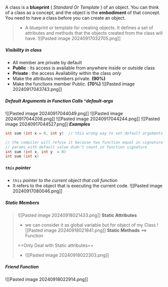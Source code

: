 A class is a **blueprint** ( *Standard Or Template* ) of an object. You can think of a class as a concept, and the object is the **embodiment** of that concept. You need to have a class before you can create an object.
> - A blueprint or template for creating objects. It defines a set of attributes and methods that the objects created from the class will have.
> ![[Pasted image 20240917032705.png]]


##### Visibility in class 
- All member are private by default 
- **Public** : its access is available from anywhere inside or outside class
- **Private** : the access Availability within the class *only*  
- Make the attributes members private. **(90%)**
- Make the functions member Public. **(70%)**
![[Pasted image 20240917043743.png]]


##### Default Arguments in Function Calls ^default-args
![[Pasted image 20240917044049.png]]
![[Pasted image 20240917044208.png]]
![[Pasted image 20240917044244.png]] 
![[Pasted image 20240917044527.png]]
***Examples***
```cpp
int sum (int x = 0, int y)  // this wrong way to set default arguments
```

```cpp
// the compiler will refuse it because two function equal in signature 
// params with default value didn't count in function signature
int sum (int x, int y  = 0) 
int sum (int x)

```

##### `this` pointer 
- `this` *pointer to the current object that call function*
- It refers to the object that is executing the current code.
![[Pasted image 20240917080046.png]]


##### Static Members
> ![[Pasted image 20240918021433.png]]
> **Static Attributes**
> 	- we can consider it as global variable but for object of my Class
> 	![[Pasted image 20240918021841.png]]
> **Static Methods** ==> Function
> 
>  ==Only Deal with Static attributes==
> 	
> 	- ![[Pasted image 20240918022303.png]]


##### Friend Function 
![[Pasted image 20240918022914.png]]